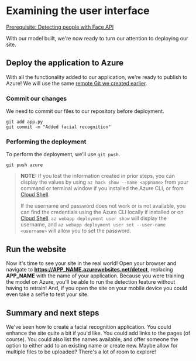 # Examining the user interface

[Prerequisite: Detecting people with Face API](./detect-face-api.md)

With our model built, we're now ready to turn our attention to deploying our site.

## Deploy the application to Azure

With all the functionality added to our application, we're ready to publish to Azure! We will use the same [remote Git we created earlier](../computer-vision-translator/deploy.md#add-azure-as-a-remote-destination).

### Commit our changes

We need to commit our files to our repository before deployment.

``` terminal
git add app.py
git commit -m "Added facial recognition"
```

### Performing the deployment

To perform the deployment, we'll use `git push`.

``` terminal
git push azure
```

> **NOTE:** If you lost the information created in prior steps, you can display the values by using `az hack show --name <appname>` from your command or terminal window if you installed the Azure CLI, or from [Cloud Shell](https://shell.azure.com).
>
> If the username and password does not work or is not available, you can find the credentials using the Azure CLI locally if installed or on [Cloud Shell](https://shell.azure.com). `az webapp deployment user show` will display the username, and `az webapp deployment user set --user-name <username>` will allow you to set the password.

## Run the website

Now it's time to see your site in the real world! Open your browser and navigate to **https://APP_NAME.azurewebsites.net/detect**, replacing **APP_NAME** with the name of your application. Because you were training the model on Azure, you'll be able to run the detection feature without having to retrain! And, if you open the site on your mobile device you could even take a selfie to test your site.

## Summary and next steps

We've seen how to create a facial recognition application. You could enhance the site quite a bit if you'd like. You could add links to the pages (of course). You could also list the names available, and offer someone the option to either add to an existing name or create new. Maybe allow for multiple files to be uploaded? There's a lot of room to explore!
